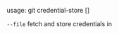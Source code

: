 usage: git credential-store [<options>] <action>

   `--file` <path>         fetch and store credentials in <path>


